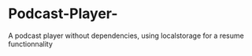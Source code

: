 # Podcast-Player-
A podcast player without dependencies, using localstorage for a resume functionnality
